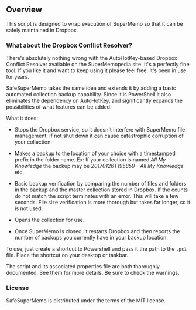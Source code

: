 ## Overview

This script is designed to wrap execution of SuperMemo so that it can be safely maintained in Dropbox.

### What about the Dropbox Conflict Resolver? 

There's absolutely nothing wrong with the AutoHotKey-based Dropbox Conflict Resolver available on the SuperMemopedia site. It's a perfectly fine tool.
If you like it and want to keep using it please feel free. It's been in use for years.

SafeSuperMemo takes the same idea and extends it by adding a basic automated collection backup capability. Since it is PowerShell it also eliminates the dependency on AutoHotKey,
and significantly expands the possibilities of what features can be added.

What it does:

* Stops the Dropbox service, so it doesn't interfere with SuperMemo file management. If not shut down it can cause catastrophic corruption of your collection.

* Makes a backup to the location of your choice with a timestamped prefix in the folder name. Ex: If your collection is named *All My Knowledge* the backup may be *20170126T195859 - All My Knowledge* etc.

* Basic backup verification by comparing the number of files and folders in the backup and the master collection stored in Dropbox. If the counts do not match the script terminates with an error. This will take a few seconds. File size verification is more thorough but takes far longer, so it is not used.

* Opens the collection for use.

* Once SuperMemo is closed, it restarts Dropbox and then reports the number of backups you currently have in your backup location.

To use, just create a shortcut to Powershell and pass it the path to the `.ps1` file. Place the shortcut on your desktop or taskbar.
  
The script and its associated properties file are both thoroughly documented. See them for more details. Be sure to check the warnings.

### License

SafeSuperMemo is distributed under the terms of the MIT license.